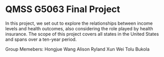# QMSS G5063 Final Project

In this project, we set out to explore the relationships between income levels and health outcomes, also considering the role played by health insurance. The scope of this project covers all states in the United States and spans over a ten-year period.

Group Memebers:
Hongjue Wang
Alison Ryland
Xun Wei
Tolu Bukola
